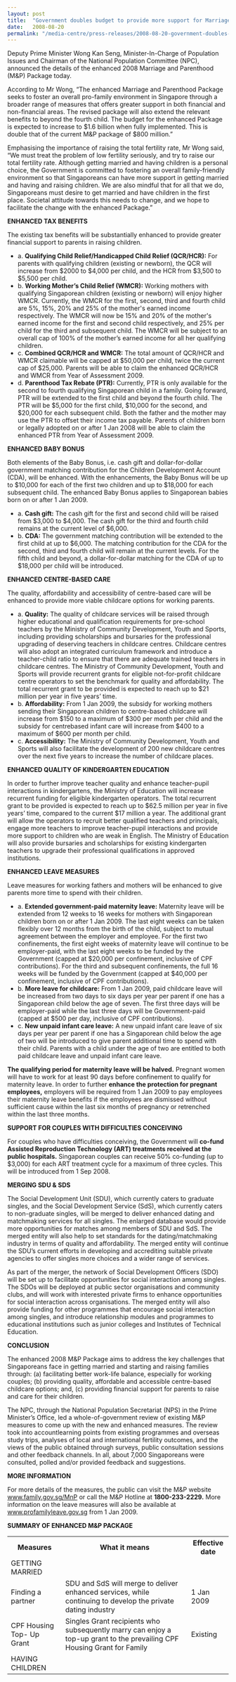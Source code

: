 ```yaml
---
layout: post
title:  "Government doubles budget to provide more support for Marriage and Parenthood"
date:   2008-08-20
permalink: "/media-centre/press-releases/2008-08-20-government-doubles-budget-to-provide-more-support-for-marriage-and-parenthood"
---
```


Deputy Prime Minister Wong Kan Seng, Minister-In-Charge of Population Issues and Chairman of the National Population Committee (NPC), announced the details of the enhanced 2008 Marriage and Parenthood (M&P) Package today.

According to Mr Wong, “The enhanced Marriage and Parenthood Package seeks to foster an overall pro-family environment in Singapore through a broader range of measures that offers greater support in both financial and non-financial areas. The revised package will also extend the relevant benefits to beyond the fourth child. The budget for the enhanced Package is expected to increase to $1.6 billion when fully implemented. This is double that of the current M&P package of $800 million.”

Emphasising the importance of raising the total fertility rate, Mr Wong said, “We must treat the problem of low fertility seriously, and try to raise our total fertility rate. Although getting married and having children is a personal choice, the Government is committed to fostering an overall family-friendly environment so that Singaporeans can have more support in getting married and having and raising children. We are also mindful that for all that we do, Singaporeans must desire to get married and have children in the first place. Societal attitude towards this needs to change, and we hope to facilitate the change with the enhanced Package.”

**ENHANCED TAX BENEFITS**

The existing tax benefits will be substantially enhanced to provide greater financial support to parents in raising children.

* a. **Qualifying Child Relief/Handicapped Child Relief (QCR/HCR):** For parents with qualifying children (existing or newborn), the QCR will increase from $2000 to $4,000 per child, and the HCR from $3,500 to $5,500 per child.
* b. **Working Mother’s Child Relief (WMCR):** Working mothers with qualifying Singaporean children (existing or newborn) will enjoy higher WMCR. Currently, the WMCR for the first, second, third and fourth child are 5%, 15%, 20% and 25% of the mother's earned income respectively. The WMCR will now be 15% and 20% of the mother's earned income for the first and second child respectively, and 25% per child for the third and subsequent child. The WMCR will be subject to an overall cap of 100% of the mother’s earned income for all her qualifying children.
* c. **Combined QCR/HCR and WMCR:** The total amount of QCR/HCR and WMCR claimable will be capped at $50,000 per child, twice the current cap of $25,000. Parents will be able to claim the enhanced QCR/HCR and WMCR from Year of Assessment 2009.
* d. **Parenthood Tax Rebate (PTR):** Currently, PTR is only available for the second to fourth qualifying Singaporean child in a family. Going forward, PTR will be extended to the first child and beyond the fourth child. The PTR will be $5,000 for the first child, $10,000 for the second, and $20,000 for each subsequent child. Both the father and the mother may use the PTR to offset their income tax payable. Parents of children born or legally adopted on or after 1 Jan 2008 will be able to claim the enhanced PTR from Year of Assessment 2009.

**ENHANCED BABY BONUS**

Both elements of the Baby Bonus, i.e. cash gift and dollar-for-dollar government matching contribution for the Children Development Account (CDA), will be enhanced. With the enhancements, the Baby Bonus will be up to $10,000 for each of the first two children and up to $18,000 for each subsequent child. The enhanced Baby Bonus applies to Singaporean babies born on or after 1 Jan 2009.

* a. **Cash gift:** The cash gift for the first and second child will be raised from $3,000 to $4,000. The cash gift for the third and fourth child remains at the current level of $6,000.
* b. **CDA:** The government matching contribution will be extended to the first child at up to $6,000. The matching contribution for the CDA for the second, third and fourth child will remain at the current levels. For the fifth child and beyond, a dollar-for-dollar matching for the CDA of up to $18,000 per child will be introduced.

**ENHANCED CENTRE-BASED CARE**

The quality, affordability and accessibility of centre-based care will be enhanced to provide more viable childcare options for working parents.

* a. **Quality:** The quality of childcare services will be raised through higher educational and qualification requirements for pre-school teachers by the Ministry of Community Development, Youth and Sports, including providing scholarships and bursaries for the professional upgrading of deserving teachers in childcare centres. Childcare centres will also adopt an integrated curriculum framework and introduce a teacher-child ratio to ensure that there are adequate trained teachers in childcare centres. The Ministry of Community Development, Youth and Sports will provide recurrent grants for eligible not-for-profit childcare centre operators to set the benchmark for quality and affordability. The total recurrent grant to be provided is expected to reach up to $21 million per year in five years’ time.
* b. **Affordability:** From 1 Jan 2009, the subsidy for working mothers sending their Singaporean children to centre-based childcare will increase from $150 to a maximum of $300 per month per child and the subsidy for centrebased infant care will increase from $400 to a maximum of $600 per month per child.
* c. **Accessibility:** The Ministry of Community Development, Youth and Sports will also facilitate the development of 200 new childcare centres over the next five years to increase the number of childcare places.

**ENHANCED QUALITY OF KINDERGARTEN EDUCATION**

In order to further improve teacher quality and enhance teacher-pupil interactions in kindergartens, the Ministry of Education will increase recurrent funding for eligible kindergarten operators. The total recurrent grant to be provided is expected to reach up to $62.5 million per year in five years’ time, compared to the current $17 million a year. The additional grant will allow the operators to recruit better qualified teachers and principals, engage more teachers to improve teacher-pupil interactions and provide more support to children who are weak in English. The Ministry of Education will also provide bursaries and scholarships for existing kindergarten teachers to upgrade their professional qualifications in approved institutions.

**ENHANCED LEAVE MEASURES**

Leave measures for working fathers and mothers will be enhanced to give parents more time to spend with their children.

* a. **Extended government-paid maternity leave:** Maternity leave will be extended from 12 weeks to 16 weeks for mothers with Singaporean children born on or after 1 Jan 2009. The last eight weeks can be taken flexibly over 12 months from the birth of the child, subject to mutual agreement between the employer and employee. For the first two confinements, the first eight weeks of maternity leave will continue to be employer-paid, with the last eight weeks to be funded by the Government (capped at $20,000 per confinement, inclusive of CPF contributions). For the third and subsequent confinements, the full 16 weeks will be funded by the Government (capped at $40,000 per confinement, inclusive of CPF contributions).
* b. **More leave for childcare:** From 1 Jan 2009, paid childcare leave will be increased from two days to six days per year per parent if one has a Singaporean child below the age of seven. The first three days will be employer-paid while the last three days will be Government-paid (capped at $500 per day, inclusive of CPF contributions).
* c. **New unpaid infant care leave:** A new unpaid infant care leave of six days per year per parent if one has a Singaporean child below the age of two will be introduced to give parent additional time to spend with their child. Parents with a child under the age of two are entitled to both paid childcare leave and unpaid infant care leave.

**The qualifying period for maternity leave will be halved.** Pregnant women will have to work for at least 90 days before confinement to qualify for maternity leave. In order to further **enhance the protection for pregnant employees,** employers will be required from 1 Jan 2009 to pay employees their maternity leave benefits if the employees are dismissed without sufficient cause within the last six months of pregnancy or retrenched within the last three months.

**SUPPORT FOR COUPLES WITH DIFFICULTIES CONCEIVING**

For couples who have difficulties conceiving, the Government will **co-fund Assisted Reproduction Technology (ART) treatments received at the public hospitals.** Singaporean couples can receive 50% co-funding (up to $3,000) for each ART treatment cycle for a maximum of three cycles. This will be introduced from 1 Sep 2008.

**MERGING SDU & SDS**

The Social Development Unit (SDU), which currently caters to graduate singles, and the Social Development Service (SdS), which currently caters to non-graduate singles, will be merged to deliver enhanced dating and matchmaking services for all singles. The enlarged database would provide more opportunities for matches among members of SDU and SdS. The merged entity will also help to set standards for the dating/matchmaking industry in terms of quality and affordability. The merged entity will continue the SDU’s current efforts in developing and accrediting suitable private agencies to offer singles more choices and a wider range of services.

As part of the merger, the network of Social Development Officers (SDO) will be set up to facilitate opportunities for social interaction among singles. The SDOs will be deployed at public sector organisations and community clubs, and will work with interested private firms to enhance opportunities for social interaction across organisations. The merged entity will also provide funding for other programmes that encourage social interaction among singles, and introduce relationship modules and programmes to educational institutions such as junior colleges and Institutes of Technical Education.

**CONCLUSION**

The enhanced 2008 M&P Package aims to address the key challenges that Singaporeans face in getting married and starting and raising families through: (a) facilitating better work-life balance, especially for working couples; (b) providing quality, affordable and accessible centre-based childcare options; and, (c) providing financial support for parents to raise and care for their children.

The NPC, through the National Population Secretariat (NPS) in the Prime Minister’s Office, led a whole-of-government review of existing M&P measures to come up with the new and enhanced measures. The review took into accountlearning points from existing programmes and overseas study trips, analyses of local and international fertility outcomes, and the views of the public obtained through surveys, public consultation sessions and other feedback channels. In all, about 7,000 Singaporeans were consulted, polled and/or provided feedback and suggestions.

**MORE INFORMATION**  

For more details of the measures, the public can visit the M&P website www.family.gov.sg/MnP or call the M&P Hotline at **1800-233-2229.** More information on the leave measures will also be available at www.profamilyleave.gov.sg from 1 Jan 2009.

**SUMMARY OF ENHANCED M&P PACKAGE**

<table class="table-h">  <tr>    <th>Measures</th>    <th>What it means</th> <th>Effective date</th> </tr>  <tr>    <td>GETTING MARRIED</td></tr>  <tr>    <td>Finding a partner</td><td>SDU and SdS will merge to deliver enhanced services, while continuing to develop the private dating industry</td>    <td>1 Jan 2009</td>  </tr>  <tr>    <td>CPF Housing Top- Up Grant</td>  <td>Singles Grant recipients who subsequently marry can enjoy a top-up grant to the prevailing CPF Housing Grant for Family</td>  <td>Existing</td>  </tr>
<tr>    <td>HAVING CHILDREN</td></tr>
